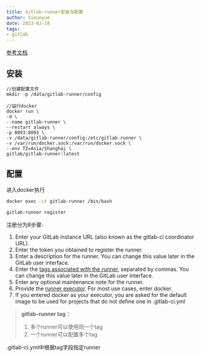 ```yaml
--- 
title: Gitlab-runner安装与配置
author: Sieunyue
date: 2023-02-18
tags: 
- gitlab
--- 
```


[参考文档](https://docs.gitlab.com/runner/install/)
## 安装
```shell
//创建配置文件
mkdir -p /data/gitlab-runner/config

//运行docker
docker run \
-d \
--name gitlab-runner \
--restart always \
-p 8093:8093 \
-v /data/gitlab-runner/config:/etc/gitlab-runner \
-v /var/run/docker.sock:/var/run/docker.sock \
--env TZ=Asia/Shanghai \
gitlab/gitlab-runner:latest
```
## 配置
进入docker执行
```bash
docker exec -it gitlab-runner /bin/bash

gitlab-runner register
```
注册分为8步骤:

1. Enter your GitLab instance URL (also known as the gitlab-ci coordinator URL).
2. Enter the token you obtained to register the runner.
3. Enter a description for the runner. You can change this value later in the GitLab user interface.
4. Enter the [tags associated with the runner](https://link.juejin.cn?target=https%3A%2F%2Fdocs.gitlab.com%2Fee%2Fci%2Frunners%2Fconfigure_runners.html%23use-tags-to-control-which-jobs-a-runner-can-run), separated by commas. You can change this value later in the GitLab user interface.
5. Enter any optional maintenance note for the runner.
6. Provide the [runner executor](https://link.juejin.cn?target=https%3A%2F%2Fdocs.gitlab.com%2Frunner%2Fexecutors%2Findex.html). For most use cases, enter docker.
7. If you entered docker as your executor, you are asked for the default image to be used for projects that do not define one in .gitlab-ci.yml
> **gitlab-runner tag：**
> 1. 多个runner可以使用同一个tag
> 2. 一个runner可以配置多个tag
> 
.gitlab-ci.yml中根据tag字段指定runner



